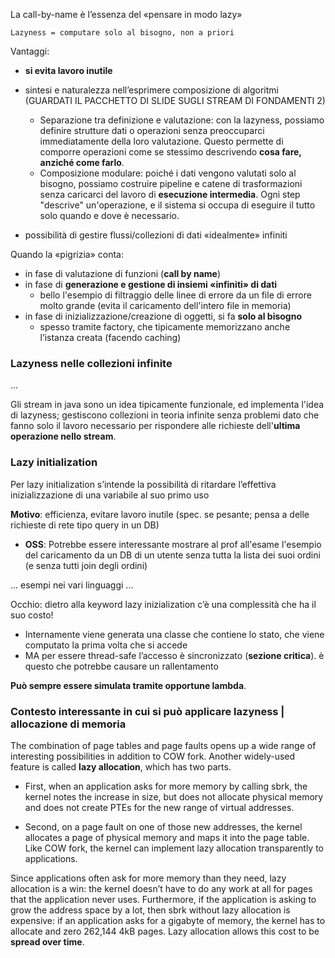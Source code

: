 La call-by-name è l’essenza del «pensare in modo lazy»

    Lazyness = computare solo al bisogno, non a priori

Vantaggi:
- **si evita lavoro inutile**

- sintesi e naturalezza nell’esprimere composizione di algoritmi (GUARDATI IL PACCHETTO DI SLIDE SUGLI STREAM DI FONDAMENTI 2)
    - Separazione tra definizione e valutazione: con la lazyness, possiamo definire strutture dati o operazioni senza preoccuparci immediatamente della loro valutazione. Questo permette di comporre operazioni come se stessimo descrivendo __cosa fare, anziché come farlo__.
    - Composizione modulare: poiché i dati vengono valutati solo al bisogno, possiamo costruire pipeline e catene di trasformazioni senza caricarci del lavoro di __esecuzione intermedia__. Ogni step "descrive" un'operazione, e il sistema si occupa di eseguire il tutto solo quando e dove è necessario.

- possibilità di gestire flussi/collezioni di dati «idealmente» infiniti

Quando la «pigrizia» conta:
- in fase di valutazione di funzioni (**call by name**)
- in fase di **generazione e gestione di insiemi «infiniti» di dati**
    - bello l'esempio di filtraggio delle linee di errore da un file di errore molto grande (evita il caricamento dell'intero file in memoria)
- in fase di inizializzazione/creazione di oggetti, si fa __solo al bisogno__
    - spesso tramite factory, che tipicamente memorizzano anche l’istanza creata (facendo caching)


### Lazyness nelle collezioni infinite
...

Gli stream in java sono un idea tipicamente funzionale, ed implementa l'idea di lazyness; gestiscono collezioni in teoria infinite senza problemi dato che fanno solo il lavoro necessario per rispondere alle richieste dell'__ultima operazione nello stream__.

### Lazy initialization
Per lazy initialization s’intende la possibilità di ritardare l’effettiva inizializzazione di una variabile al suo primo uso

**Motivo**: efficienza, evitare lavoro inutile (spec. se pesante; pensa a delle richieste di rete tipo query in un DB)
- **OSS**: Potrebbe essere interessante mostrare al prof all'esame l'esempio del caricamento da un DB di un utente senza tutta la lista dei suoi ordini (e senza tutti join degli ordini)

... esempi nei vari linguaggi ...

Occhio: dietro alla keyword lazy inizialization c’è una complessità che ha il suo costo!
- Internamente viene generata una classe che contiene lo stato, che viene computato la prima volta che si accede
- MA per essere thread-safe l’accesso è sincronizzato (__sezione critica__). è questo che potrebbe causare un rallentamento

**Può sempre essere simulata tramite opportune lambda**.

### Contesto interessante in cui si può applicare lazyness | allocazione di memoria
The combination of page tables and page faults opens up a wide range of interesting possibilities in addition to COW fork. Another widely-used feature is called **lazy allocation**, which has two parts.

- First, when an application asks for more memory by calling sbrk, the kernel notes the increase in size, but does not allocate physical memory and does not create PTEs for the new range of virtual addresses.

- Second, on a page fault on one of those new addresses, the kernel allocates a page of physical memory and maps it into the page table. Like COW fork, the kernel can implement lazy allocation transparently to applications.

Since applications often ask for more memory than they need, lazy allocation is a win: the kernel doesn’t have to do any work at all for pages that the application never uses. Furthermore, if the application is asking to grow the address space by a lot, then sbrk without lazy allocation is expensive: if an application asks for a gigabyte of memory, the kernel has to allocate and zero 262,144 4kB pages. Lazy allocation allows this cost to be **spread over time**. 
